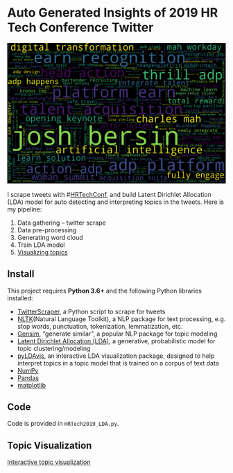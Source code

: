 # Auto Generated Insights of 2019 HR Tech Conference Twitter
![image](./figures/wordcloud.png) 

I scrape tweets with #[HRTechConf](https://www.hrtechnologyconference.com/), and build Latent Dirichlet Allocation (LDA) model for auto detecting and interpreting topics in the tweets. Here is my pipeline:

1. Data gathering – twitter scrape
2. Data pre-processing
3. Generating word cloud
4. Train LDA model
5. [Visualizing topics](https://ai-journey.com/wp-content/uploads/2019/10/lda.html)

## Install

This project requires **Python 3.6+** and the following Python libraries installed:

- [TwitterScraper](https://github.com/taspinar/twitterscraper), a Python script to scrape for tweets
- [NLTK](http://www.nltk.org/)(Natural Language Toolkit), a NLP package for text processing, e.g. stop words, punctuation, tokenization, lemmatization, etc.
- [Gensim](https://radimrehurek.com/gensim/), “generate similar”, a popular NLP package for topic modeling
- [Latent Dirichlet Allocation (LDA)](https://en.wikipedia.org/wiki/Latent_Dirichlet_allocation), a generative, probabilistic model for topic clustering/modeling
- [pyLDAvis](https://github.com/bmabey/pyLDAvis), an interactive LDA visualization package, designed to help interpret topics in a topic model that is trained on a corpus of text data
- [NumPy](http://www.numpy.org/)
- [Pandas](http://pandas.pydata.org)
- [matplotlib](http://matplotlib.org/)


## Code

Code is provided in `HRTech2019_LDA.py`. 


## Topic Visualization

[Interactive topic visualization](https://ai-journey.com/wp-content/uploads/2019/10/lda.html)
